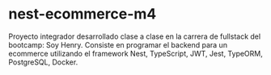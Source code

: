 # nest-ecommerce-m4
Proyecto integrador desarrollado clase a clase en la carrera de fullstack del bootcamp: Soy Henry. Consiste en programar el backend para un ecommerce utilizando el framework Nest, TypeScript, JWT, Jest, TypeORM, PostgreSQL, Docker.
